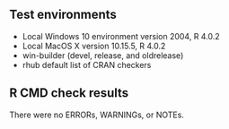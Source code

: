 ## Test environments
* Local Windows 10 environment version 2004, R 4.0.2
* Local MacOS X version 10.15.5, R 4.0.2
* win-builder (devel, release, and oldrelease)
* rhub default list of CRAN checkers

## R CMD check results
There were no ERRORs, WARNINGs, or NOTEs. 

